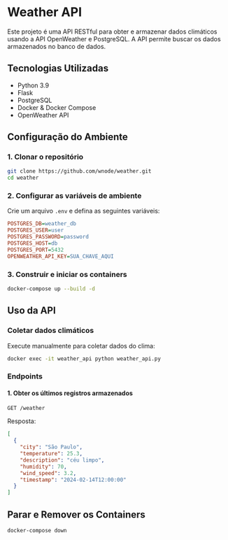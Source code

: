 # Weather API

Este projeto é uma API RESTful para obter e armazenar dados climáticos usando a API OpenWeather e PostgreSQL. A API permite buscar os dados armazenados no banco de dados.

## Tecnologias Utilizadas
- Python 3.9
- Flask
- PostgreSQL
- Docker & Docker Compose
- OpenWeather API

## Configuração do Ambiente

### 1. Clonar o repositório
```sh
git clone https://github.com/wnode/weather.git
cd weather
```

### 2. Configurar as variáveis de ambiente
Crie um arquivo `.env` e defina as seguintes variáveis:
```ini
POSTGRES_DB=weather_db
POSTGRES_USER=user
POSTGRES_PASSWORD=password
POSTGRES_HOST=db
POSTGRES_PORT=5432
OPENWEATHER_API_KEY=SUA_CHAVE_AQUI
```

### 3. Construir e iniciar os containers
```sh
docker-compose up --build -d
```

## Uso da API

### Coletar dados climáticos
Execute manualmente para coletar dados do clima:
```sh
docker exec -it weather_api python weather_api.py
```

### Endpoints

#### 1. Obter os últimos registros armazenados
```sh
GET /weather
```
Resposta:
```json
[
  {
    "city": "São Paulo",
    "temperature": 25.3,
    "description": "céu limpo",
    "humidity": 70,
    "wind_speed": 3.2,
    "timestamp": "2024-02-14T12:00:00"
  }
]
```

## Parar e Remover os Containers
```sh
docker-compose down
```
